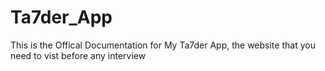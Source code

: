 # Ta7der_App
This is the Offical Documentation for My Ta7der App, the website that you need to vist before any interview 
